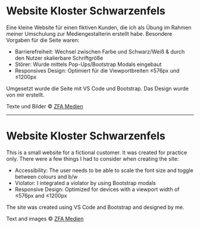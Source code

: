 # Website Kloster Schwarzenfels

Eine kleine Website für einen fiktiven Kunden, die ich als Übung im Rahmen meiner Umschulung zur Mediengestalterin erstellt habe.
Besondere Vorgaben für die Seite waren:

* Barrierefreiheit: Wechsel zwischen Farbe und Schwarz/Weiß & durch den Nutzer skalierbare Schriftgröße
* Störer: Wurde mittels Pop-Ups/Bootstrap Modals eingebaut
* Responsives Design: Optimiert für die Viewportbreiten ≤576px und ≤1200px

Umgesetzt wurde die Seite mit VS Code und Bootstrap.
Das Design wurde von mir erstellt.

Texte und Bilder © [ZFA Medien](https://zfamedien.de//)

---

# Website Kloster Schwarzenfels

This is a small website for a fictional customer. It was created for practice only.
There were a few things I had to consider when creating the site:

* Accessibility: The user needs to be able to scale the font size and toggle between colours and b/w
* Violator: I integrated a violator by using Bootstrap modals
* Responsive Design: Optimized for devices with a viewport width of ≤576px and ≤1200px

The site was created using VS Code and Bootstrap and designed by me.

Text and images © [ZFA Medien](https://zfamedien.de//)


